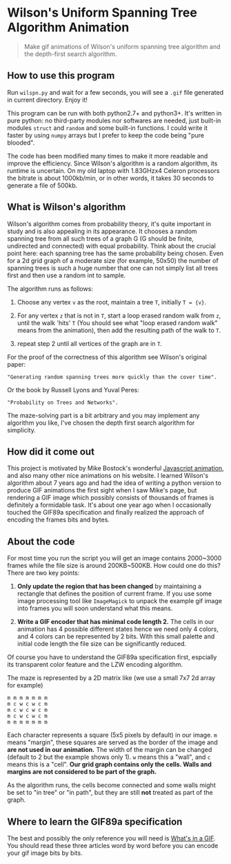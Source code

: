 # Wilson's Uniform Spanning Tree Algorithm Animation

> Make gif animations of Wilson's uniform spanning tree algorithm and the depth-first search algorithm.


## How to use this program

Run `wilspn.py` and wait for a few seconds, you will see a `.gif` file generated in current directory. Enjoy it!

This program can be run with both python2.7+ and python3+. It's written in pure python: no third-party modules nor softwares are needed, just built-in modules `struct` and `random` and some built-in functions. I could write it faster by using `numpy` arrays but I prefer to keep the code being "pure blooded".

The code has been modified many times to make it more readable and improve the efficiency. Since Wilson's algorithm is a random algorithm, its runtime is uncertain. On my old laptop with 1.83GHzx4 Celeron processors the bitrate is about 1000kb/min, or in other words, it takes 30 seconds to generate a file of 500kb.


##  What is Wilson's algorithm

Wilson's algorithm comes from probability theory, it's quite important in study and is also appealing in its appearance. It chooses a random spanning tree from all such trees of a graph G (G should be finite, undirected and connected) with equal probability. Think about the crucial point here: each spanning tree has the same probability being chosen. Even for a 2d grid graph of a moderate size (for example, 50x50) the number of spanning trees is such a huge number that one can not simply list all trees first and then use a random int to sample.

The algorithm runs as follows:

1. Choose any vertex `v` as the root, maintain a tree `T`, initially `T = {v}`.

2. For any vertex `z` that is not in `T`, start a loop erased random walk from `z`, until the walk 'hits' `T` (You should see what "loop erased random walk" means from the animation), then add the resulting path of the walk to `T`.

3. repeat step 2 until all vertices of the graph are in `T`. 

For the proof of the correctness of this algorithm see Wilson's original paper:

    "Generating random spanning trees more quickly than the cover time".
    
Or the book by Russell Lyons and Yuval Peres:

	"Probability on Trees and Networks".

The maze-solving part is a bit arbitrary and you may implement any algorithm you like, I've chosen the depth first search algorithm for simplicity.


## How did it come out

This project is motivated by Mike Bostock's wonderful [Javascript animation](https://bl.ocks.org/mbostock/11357811), and also many other nice animations on his website. I learned Wilson's algorithm about 7 years ago and had the idea of writing a python version to produce GIF animations the first sight when I saw Mike's page, but rendering a GIF image which possibly consists of thousands of frames is definitely a formidable task. It's about one year ago when I occasionally touched the GIF89a specification and finally realized the approach of encoding the frames bits and bytes.


## About the code

For most time you run the script you will get an image contains 2000~3000 frames while the file size is around 200KB~500KB. How could one do this? There are two key points:

1. **Only update the region that has been changed** by maintaining a rectangle that defines the position of current frame. If you use some image processing tool like `ImageMagick` to unpack the example gif image into frames you will soon understand what this means.

2. **Write a GIF encoder that has minimal code length 2.** The cells in our animation has 4 possible different states hence we need only 4 colors, and 4 colors can be represented by 2 bits. With this small palette and initial code length the file size can be significantly reduced. 

Of course you have to understand the GIF89a specification first, espcially its transparent color feature and the LZW encoding algorithm.

The maze is represented by a 2D matrix like (we use a small 7x7 2d array for example)

```
m m m m m m m
m c w c w c m
m c w c w c m
m c w c w c m
m m m m m m m
```

Each character represents a square (5x5 pixels by default) in our image. `m` means "margin", these squares are served as the border of the image and **are not used in our animation.** The width of the margin can be changed (default to 2 but the example shows only 1). `w` means this a "wall", and `c` means this is a "cell". **Our grid graph contains only the cells. Walls and margins are not considered to be part of the graph.**

As the algorithm runs, the cells become connected and some walls might be set to "in tree" or "in path", but they are still **not** treated as part of the graph.


## Where to learn the GIF89a specification

The best and possibly the only reference you will need is [What's in a GIF](http://giflib.sourceforge.net/whatsinagif/index.html). You should read these three articles word by word before you can encode your gif image bits by bits.
